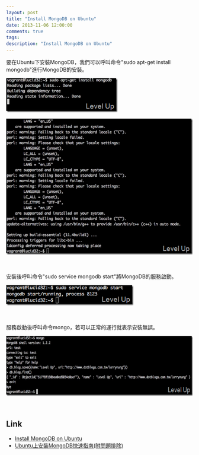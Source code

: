 ```yaml
---
layout: post
title: "Install MongoDB on Ubuntu"
date: 2013-11-06 12:00:00
comments: true
tags: 
description: "Install MongoDB on Ubuntu"
---
```

<p>要在Ubuntu下安裝MongoDB，我們可以呼叫命令"sudo apt-get install mongodb"進行MongoDB的安裝。</p>  <p><img style="border-top: 0px; border-right: 0px; border-bottom: 0px; border-left: 0px" border="0" alt="screenshot(132)" src="\images\posts\82d34706-b5ff-4f94-b6f8-767df2b87eb2\screenshot(132)_thumb.png" width="301" height="92" /></a></p>  <p><a href="http://files.dotblogs.com.tw/larrynung/1307/InstallMongoDBonUbuntu_136FF/screenshot(133)_2.png"><img style="border-top: 0px; border-right: 0px; border-bottom: 0px; border-left: 0px" border="0" alt="screenshot(133)" src="\images\posts\82d34706-b5ff-4f94-b6f8-767df2b87eb2\screenshot(133)_thumb.png" width="535" height="367" /></a></p>  <p> </p>  <p>安裝後呼叫命令"sudo service mongodb start"將MongoDB的服務啟動。</p>  <p><a href="http://files.dotblogs.com.tw/larrynung/1307/InstallMongoDBonUbuntu_136FF/screenshot(134)_2.png"><img style="border-top: 0px; border-right: 0px; border-bottom: 0px; border-left: 0px" border="0" alt="screenshot(134)" src="\images\posts\82d34706-b5ff-4f94-b6f8-767df2b87eb2\screenshot(134)_thumb.png" width="344" height="55" /></a></p>  <p> </p>  <p>服務啟動後呼叫命令mongo，若可以正常的運行就表示安裝無誤。</p>  <p><a href="http://files.dotblogs.com.tw/larrynung/1307/InstallMongoDBonUbuntu_136FF/image_2.png"><img style="border-top: 0px; border-right: 0px; border-bottom: 0px; border-left: 0px" border="0" alt="image" src="\images\posts\82d34706-b5ff-4f94-b6f8-767df2b87eb2\image_thumb.png" width="644" height="162" /></a> </p>  <p> </p>  <h2>Link</h2>  <ul>   <li><a href="http://docs.mongodb.org/manual/tutorial/install-mongodb-on-ubuntu/" target="_blank">Install MongoDB on Ubuntu</a></li>    <li><a href="http://ithelp.ithome.com.tw/question/10119193" target="_blank">Ubuntu上安裝MongoDB快速指南(附問題排除)</li> </ul>